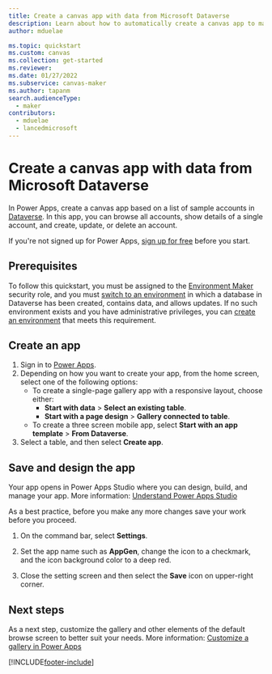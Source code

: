 ```yaml
---
title: Create a canvas app with data from Microsoft Dataverse
description: Learn about how to automatically create a canvas app to manage data in Microsoft Dataverse.
author: mduelae

ms.topic: quickstart
ms.custom: canvas
ms.collection: get-started
ms.reviewer: 
ms.date: 01/27/2022
ms.subservice: canvas-maker
ms.author: tapanm
search.audienceType: 
  - maker
contributors:
  - mduelae
  - lancedmicrosoft
---
```

# Create a canvas app with data from Microsoft Dataverse

In Power Apps, create a canvas app based on a list of sample accounts in [Dataverse](../data-platform/data-platform-intro.md). In this app, you can browse all accounts, show details of a single account, and create, update, or delete an account.

If you're not signed up for Power Apps, [sign up for free](https://make.powerapps.com?utm_source=padocs&utm_medium=linkinadoc&utm_campaign=referralsfromdoc) before you start.

## Prerequisites

To follow this quickstart, you must be assigned to the [Environment Maker](/power-platform/admin/database-security#predefined-security-roles) security role, and you must [switch to an environment](intro-maker-portal.md#choose-an-environment) in which a database in Dataverse has been created, contains data, and allows updates. If no such environment exists and you have administrative privileges, you can [create an environment](/power-platform/admin/create-environment) that meets this requirement.

## Create an app

1. Sign in to [Power Apps](https://make.powerapps.com?utm_source=padocs&utm_medium=linkinadoc&utm_campaign=referralsfromdoc).
2. Depending on how you want to create your app, from the home screen, select one of the following options:
    - To create a single-page gallery app with a responsive layout, choose either:
      - **Start with data** > **Select an existing table**.
      - **Start with a page design** > **Gallery connected to table**.
    - To create a three screen mobile app, select **Start with an app template** > **From Dataverse**.
3. Select a table, and then select **Create app**.


## Save and design the app

Your app opens in Power Apps Studio where you can design, build, and manage your app. More information: [Understand Power Apps Studio](power-apps-studio.md)

As a best practice, before you make any more changes save your work before you proceed.

1. On the command bar, select **Settings**.

1. Set the app name such as **AppGen**, change the icon to a checkmark, and the icon background color to a deep red.

1. Close the setting screen and then select the **Save** icon on upper-right corner.

 
 ## Next steps

As a next step, customize the gallery and other elements of the default browse screen to better suit your needs. More information: [Customize a gallery in Power Apps](customize-layout-sharepoint.md)


[!INCLUDE[footer-include](../../includes/footer-banner.md)]
